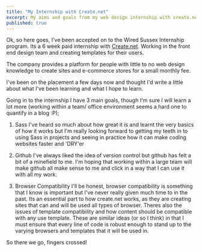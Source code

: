 ```yaml
---
title: "My Internship with Create.net"
excerpt: My aims and goals from my web design internship with create.net
published: true
---
```


Ok, so here goes, I've been accepted on to the Wired Sussex Internship program. Its a 6 week paid internship with [Create.net](https://www.create.net/). Working in the front end design team and creating templates for their users.

The company provides a platform for people with little to no web design knowledge to create sites and e-commerce stores for a small monthly fee.

I've been on the placement a few days now and thought I'd write a little about what I've been learning and what I hope to learn.

Going in to the internship I have 3 main goals, though I'm sure I will learn a lot more (working within a team/ office environment seems a hard one to quantify in a blog :P);

1. Sass
I've heard so much about how great it is and learnt the very basics of how it works but I'm really looking forward to getting my teeth in to using Sass in projects and seeing in practice how it can make coding websites faster and 'DRY'er

2. Github
I've always liked the idea of version control but github has felt a bit of a minefield to me. I'm hoping that working within a large team will make github all make sense to me and click in a way that I can use it with all my work.

3. Browser Compatibility
I'll be honest, browser compatibility is something that I know is important but I've never really given much time to in the past. Its an essential part to how create.net works, as they are creating sites that can and will be used all types of browser.
Theres also the issues of  template compatibility and how content should be compatible with any use template. These are similar ideas (or so I think) in that I must ensure that every line of code is robust enough to stand up to the varying browsers and templates that it will be used in.

So there we go, fingers crossed!
